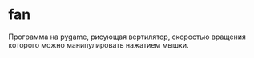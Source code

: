 # fan
Программа на pygame, рисующая вертилятор, скоростью вращения которого можно манипулировать нажатием мышки.
